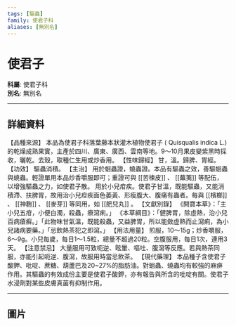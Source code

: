 ```yaml
---
tags: [驅蟲]
family: 使君子科
aliases: [無別名]
---
```


# 使君子

**科屬**: 使君子科  
**別名**: 無別名  

---

## 詳細資料
【品種來源】
本品為使君子科落葉藤本狀灌木植物使君子 (
Quisqualis indica
L.) 的乾燥成熟果實，主產於四川、廣東、廣西、雲南等地。9～10月果皮變紫黑時採收，曬乾。去殼，取種仁生用或炒香用。
【性味歸經】
甘，溫。歸脾、胃經。
【功效】
驅蟲消積。
【主治】
用於蛔蟲證，蟯蟲證。本品有驅蟲之效，善驅蛔蟲與蟯蟲。輕證單用本品炒香嚼服即可；重證可與 [[苦楝皮]] 、 [[蕪荑]] 等配伍，以增強驅蟲之力，如使君子散。
用於小兒疳疾。使君子甘溫，既能驅蟲，又能消積滯、扶脾胃，故用治小兒疳疾面色萎黃、形瘦腹大、腹痛有蟲者。每與 [[檳榔]] 、 [[神麴]] 、 [[麥芽]] 等同用，如 [[肥兒丸]] 。
【文獻別錄】
《開寶本草》：「主小兒五疳，小便白濁，殺蟲，療瀉痢。」
《本草綱目》：「健脾胃，除虛熱，治小兒百病瘡癬。」「此物味甘氣溫，既能殺蟲，又益脾胃，所以能斂虛熱而止瀉痢，為小兒諸病要藥。」「忌飲熱茶犯之即瀉。」
【用法用量】
煎服，10～15g；炒香嚼服，6～9g。小兒每歲，每日1～1.5粒，總量不超過20粒。空腹服用，每日1次，連用3天。
【注意禁忌】
大量服用可致呃逆、眩暈、嘔吐、腹瀉等反應。若與熱茶同服，亦能引起呃逆、腹瀉，故服用時當忌飲茶。
【現代藥理】
本品種子含使君子酸鉀、吡啶、蔗糖、葫蘆巴及20~27%的脂肪油。對蛔蟲、蟯蟲均有較強的麻痹作用。其驅蟲的有效成份主要是使君子酸鉀，亦有報告與所含的吡啶有關。使君子水浸劑對某些皮膚真菌有抑制作用。

---

## 圖片
